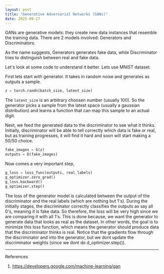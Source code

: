 ```yaml
---
layout: post
title: "Generative Adversarial Networks (GANs)"
date: 2025-09-27
---
```


GANs are generative models: they create new data instances that resemble the training data. There are 2 models involved: Generators and Discriminators.

As the name suggests, Generators generates fake data, while Discriminator tries to distinguish between real and fake data.

Let's look at some code to understand it better. Lets use MNIST dataset.

First lets start with generator. It takes in random noise and generates as outputs a sample.

```python
z = torch.randn(batch_size, latent_size)
```

The `latent_size` is an arbitrary choosen number (usually 100). So the generator picks a sample from the latest space (usually a gaussian distribution) and learns a function that can map this sample to an actual digit.

Next, we feed the generated data to the discriminator to see what it thinks. Initially, discriminator will be able to tell correctly which data is fake or real, but as training progresses, it will find it hard and soon will start making a 50/50 choice.

```python
fake_images = G(z)
outputs = D(fake_images)
```

Now comes a very important step,

```python
g_loss = loss_func(outputs, real_labels)
g_optimizer.zero_grad()
g_loss.backward()
g_optimizer.step()
```

The loss of the generator model is calculated between the output of the discriminator and the real labels (which are nothing but 1's). During the initially stages, the discriminator correctly classifies the outputs as say all 0's, meaning it is fake data. So therefore, the loss will be very high since we are comparing it with all 1's. This is done because, we want the generator to generate data that looks as real as the dataset. In other words, the goal is to minimize this loss function, which means the generator should produce data that the discriminator thinks is real. Notice that the gradients flow through the discriminator and into the generator, but we dont update the discriminator weights (since we dont do d_optimizer.step()).


--- 

References

1. https://developers.google.com/machine-learning/gan